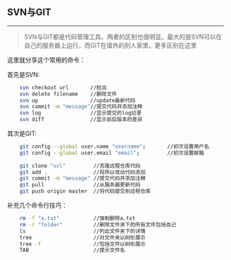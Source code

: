 ## SVN与GIT
---

>SVN与GIT都是代码管理工具。两者的区别也很明显。最大的是SVN可以在自己的服务器上运行，而GIT在墙外的别人家里。更多区别在这里

这里就分享这个常用的命令：

首先是SVN:
```bash
    svn checkout url       //检出
    svn delete filename    //删除文件
    svn up                 //update最新代码
    svn commit -m "message"//提交代码并添加注释
    svn log                //显示提交的log记录
    svn diff               //显示前后版本的差异
```

其次是GIT:
```bash
    git config --global user.name "username";       //初次设置用户名
    git config --global user.email "email";         //初次设置邮箱
    
    git clone "url"         //克隆远程仓库代码
    git add .               //将所以改动代码添加
    git commit -m "message" //提交代码并添加注释
    git pull                //从服务器更新代码
    git push origin master  //将代码提交到远程仓库
```


补充几个命令行技巧：
```bash
    rm -f "a.txt"           //强制删除a.txt
    rm -r "folder"          //删除文件夹下的所有文件包括自己
    ls                      //列出文件夹下的详情
    tree                    //对文件夹以树形展示
    tree -f                 //包括文件以树形展示
    TAB                     //提示文件名
```

